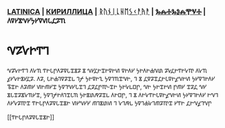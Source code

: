 ### [LATINICA](../Latn/Nalogi.md) | [КИРИЛЛИЦА](../Cyrl/Налоги.md) | [ᚱᚢᚾᛁᚳᚺᛖᛊᚲᚨᚤᚨ](../Runr/ᚾᚨᛚᛟᚷᛁ.md) | [ⰃⰎⰀⰃⰑⰎⰉⰜⰀ](../Glag/Ⱀⰰⰾⱁⰳⰹ.md) | 𐍓𐍠𐍔𐍮𐍝𐍔𐍟𐍔𐍠𐍜𐍡𐍚𐍐𐍴

#  𐍝𐍐𐍛𐍞𐍒𐍙

𐍝𐍐𐍛𐍞𐍒𐍙 𐍓𐍛𐍴 𐍒𐍞𐍡𐍣𐍓𐍐𐍠𐍡𐍢𐍮𐍐 𐍮 𐍝𐍔𐍚𐍞𐍢𐍞𐍠𐍞𐍜 𐍠𐍞𐍓𐍔 𐍟𐍞𐍓𐍞𐍑𐍝𐍨 𐍐𐍛𐍚𐍞𐍒𐍞𐍛𐍳 𐍓𐍛𐍴 𐍤𐍔𐍛𐍞𐍮𐍔𐍚𐍐. 𐍓𐍐, 𐍡𐍞𐍑𐍙𐍠𐍐𐍢𐍰 𐍙𐍬 𐍟𐍞𐍠𐍞𐍧 𐍟𐍠𐍙𐍴𐍢𐍝𐍞, 𐍙 𐍮 𐍚𐍠𐍐𐍢𐍚𐍞𐍡𐍠𐍞𐍤𐍝𐍞𐍜 𐍟𐍔𐍠𐍙𐍞𐍓𐍔 𐍱𐍢𐍞 𐍓𐍐𐍕𐍔 𐍜𐍞𐍕𐍔𐍢 𐍟𐍠𐍙𐍝𐍔𐍡𐍢𐍙 𐍚𐍐𐍚𐍣𐍳‐𐍢𐍞 𐍟𐍞𐍛𐍰𐍗𐍣, 𐍝𐍞 𐍟𐍞𐍢𐍞𐍜 𐍣𐍕𐍔 𐍢𐍐𐍚 𐍝𐍔 𐍮𐍡𐍢𐍐𐍮𐍛𐍴𐍔𐍢, 𐍟𐍠𐍙𐍬𐍞𐍓𐍙𐍢𐍡𐍴 𐍟𐍞𐍮𐍨𐍥𐍐𐍢𐍰 𐍓𐍞𐍗𐍣, 𐍙 𐍮 𐍓𐍞𐍛𐍒𐍞𐍡𐍠𐍞𐍤𐍝𐍞𐍜 𐍟𐍔𐍠𐍙𐍞𐍓𐍔 𐍞𐍝𐍙 𐍓𐍔𐍛𐍐𐍳𐍢 𐍒𐍞𐍡𐍣𐍓𐍐𐍠𐍡𐍢𐍮𐍞 𐍜𐍔𐍝𐍔𐍔 𐍕𐍙𐍮𐍨𐍜 𐍙 𐍛𐍙𐍥𐍰 𐍟𐍠𐍙𐍑𐍛𐍙𐍕𐍐𐍳𐍢 𐍔𐍒𐍞 𐍚𐍞𐍝𐍤𐍙𐍝𐍣

[[𐍒𐍞𐍡𐍣𐍓𐍐𐍠𐍡𐍢𐍮𐍞]]
